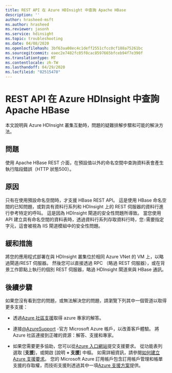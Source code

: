 ```yaml
---
title: REST API 在 Azure HDInsight 中查詢 Apache HBase
description: ''
author: hrasheed-msft
ms.author: hrasheed
ms.reviewer: jasonh
ms.service: hdinsight
ms.topic: troubleshooting
ms.date: 04/08/2020
ms.openlocfilehash: 3bf63aa08ec4c1deff2551cfcc0cf188a75261bc
ms.sourcegitcommit: eaec2e7482fc05f0cac8597665bfceb94f7e390f
ms.translationtype: MT
ms.contentlocale: zh-TW
ms.lasthandoff: 04/29/2020
ms.locfileid: "82515478"
---
```

# <a name="rest-api-to-query-apache-hbase-in-azure-hdinsight"></a>REST API 在 Azure HDInsight 中查詢 Apache HBase

本文說明與 Azure HDInsight 叢集互動時，問題的疑難排解步驟和可能的解決方法。

## <a name="issue"></a>問題

使用 Apache HBase REST 介面，在預設值以外的命名空間中查詢資料表會產生執行階段錯誤（HTTP 狀態500）。

## <a name="cause"></a>原因

只有在使用預設命名空間時，才支援 HBase REST API。 這是使用 HBase 命名空間的已知問題，或對具有資料行系列和 HDInsight 上的 REST 伺服器的資料行進行參考特定的呼叫。 這是因為 HDInsight 閘道的安全性問題所導致。 當您使用 API 建立具有命名空間的資料表時，透過資料行系列存取資料行時，您`:`需要指定字元，這會被視為 IIS 閘道模組中的安全性問題。

## <a name="mitigation"></a>緩和措施

將您的應用程式部署在與 HDInsight 叢集位於相同 Azure VNet 的 VM 上，以略過閘道/REST 伺服器。 然後您可以直接透過 RPC （略過 REST 伺服器），或在背景工作節點上執行的個別 REST 伺服器，略過 HDInsight 閘道來與 HBase 通訊。

## <a name="next-steps"></a>後續步驟

如果您沒有看到您的問題，或無法解決您的問題，請瀏覽下列其中一個管道以取得更多支援：

* 透過[Azure 社區支援](https://azure.microsoft.com/support/community/)取得 azure 專家的解答。

* 連接[@AzureSupport](https://twitter.com/azuresupport) -官方 Microsoft Azure 帳戶，以改善客戶體驗。 將 Azure 社區連接到正確的資源：解答、支援和專家。

* 如果您需要更多協助，您可以從[Azure 入口網站](https://portal.azure.com/?#blade/Microsoft_Azure_Support/HelpAndSupportBlade/)提交支援要求。 從功能表列選取 [**支援**]，或開啟 [說明 **+ 支援**] 中樞。 如需詳細資訊，請參閱[如何建立 Azure 支援要求](https://docs.microsoft.com/azure/azure-supportability/how-to-create-azure-support-request)。 您的 Microsoft Azure 訂用帳戶包含訂用帳戶管理和帳單支援的存取權，而技術支援則透過其中一項[Azure 支援方案](https://azure.microsoft.com/support/plans/)提供。
